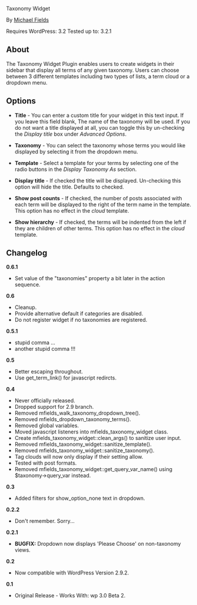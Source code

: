 Taxonomy Widget

By [Michael Fields](http://wordpress.mfields.org/)

Requires WordPress: 3.2
Tested up to: 3.2.1

About
-----

The Taxonomy Widget Plugin enables users to create widgets in their sidebar that display all terms of any given taxonomy. Users can choose between 3 different templates including two types of lists, a term cloud or a dropdown menu.


Options
-------

* __Title__ - You can enter a custom title for your widget in this text input. If you leave this field blank, The name of the taxonomy will be used. If you do not want a title displayed at all, you can toggle this by un-checking the *Display title* box under *Advanced Options*.

* __Taxonomy__ - You can select the taxonomy whose terms you would like displayed by selecting it from the dropdown menu.

* __Template__ - Select a template for your terms by selecting one of the radio buttons in the *Display Taxonomy As* section.

* __Display title__ - If checked the title will be displayed. Un-checking this option will hide the title. Defaults to checked.

* __Show post counts__ - If checked, the number of posts associated with each term will be displayed to the right of the term name in the template. This option has no effect in the *cloud* template.

* __Show hierarchy__ - If checked, the terms will be indented from the left if they are children of other terms. This option has no effect in the *cloud* template.


Changelog
---------

__0.6.1__

* Set value of the "taxonomies" property a bit later in the action sequence. 

__0.6__

* Cleanup.
* Provide alternative default if categories are disabled.
* Do not register widget if no taxonomies are registered.

__0.5.1__

* stupid comma ...
* another stupid comma !!!

__0.5__

* Better escaping throughout.
* Use get_term_link() for javascript redircts.

__0.4__

* Never officially released.
* Dropped support for 2.9 branch.
* Removed mfields_walk_taxonomy_dropdown_tree().
* Removed mfields_dropdown_taxonomy_terms().
* Removed global variables.
* Moved javascript listeners into mfields_taxonomy_widget class.
* Create mfields_taxonomy_widget::clean_args() to sanitize user input.
* Removed mfields_taxonomy_widget::sanitize_template().
* Removed mfields_taxonomy_widget::sanitize_taxonomy().
* Tag clouds will now only display if their setting allow.
* Tested with post formats.
* Removed mfields_taxonomy_widget::get_query_var_name() using $taxonomy->query_var instead.

__0.3__

* Added filters for show_option_none text in dropdown.

__0.2.2__

* Don't remember. Sorry...

__0.2.1__

* __BUGFIX:__ Dropdown now displays 'Please Choose' on non-taxonomy views.

__0.2__

* Now compatible with WordPress Version 2.9.2.

__0.1__

* Original Release - Works With: wp 3.0 Beta 2.
